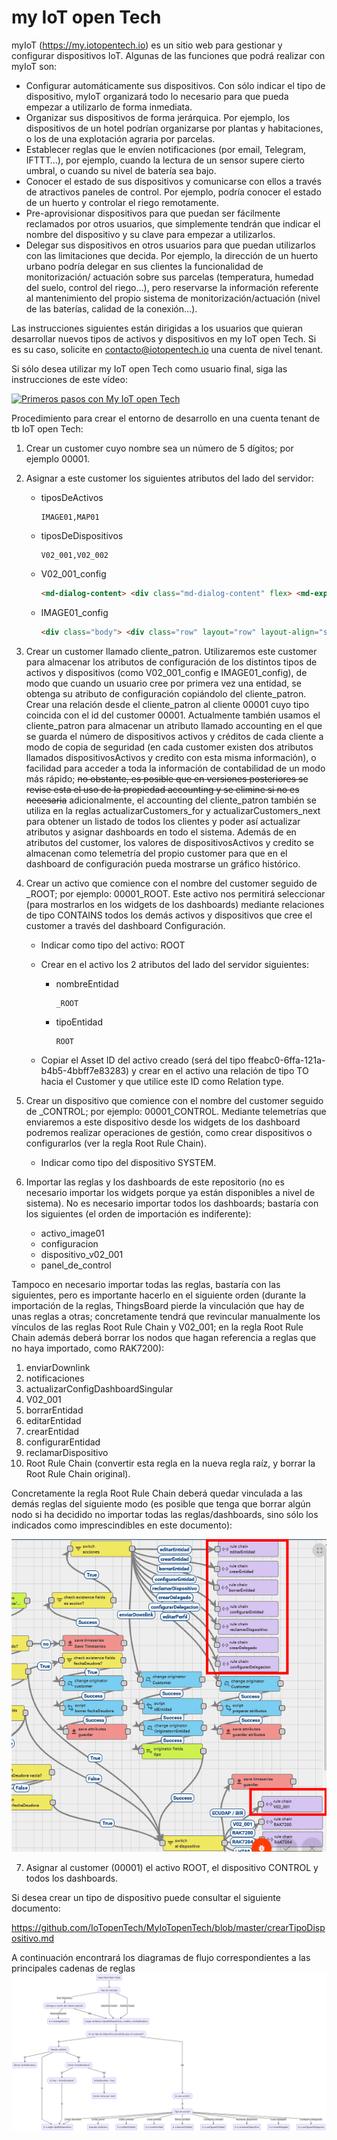 # my IoT open Tech
myIoT (https://my.iotopentech.io) es un sitio web para gestionar y configurar dispositivos IoT.
Algunas de las funciones que podrá realizar con myIoT son:
* Configurar automáticamente sus dispositivos. Con sólo indicar el tipo de dispositivo, myIoT organizará todo lo necesario para que pueda empezar a utilizarlo de forma inmediata.
* Organizar sus dispositivos de forma jerárquica. Por ejemplo, los dispositivos de un hotel podrían organizarse por plantas y habitaciones, o los de una explotación agraria por parcelas.
* Establecer reglas que le envíen notificaciones (por email, Telegram, IFTTT…), por ejemplo, cuando la lectura de un sensor supere cierto umbral, o cuando su nivel de batería sea bajo.
* Conocer el estado de sus dispositivos y comunicarse con ellos a través de atractivos paneles de control. Por ejemplo, podría conocer el estado de un huerto y controlar el riego remotamente.
* Pre-aprovisionar dispositivos para que puedan ser fácilmente reclamados por otros usuarios, que simplemente tendrán que indicar el nombre del dispositivo y su clave para empezar a utilizarlos.
* Delegar sus dispositivos en otros usuarios para que puedan utilizarlos con las limitaciones que decida. Por ejemplo, la dirección de un huerto urbano podría delegar en sus clientes la funcionalidad de monitorización/ actuación sobre sus parcelas (temperatura, humedad del suelo, control del riego…), pero reservarse la información referente al mantenimiento del propio sistema de monitorización/actuación (nivel de las baterías, calidad de la conexión…).

Las instrucciones siguientes están dirigidas a los usuarios que quieran desarrollar nuevos tipos de activos y dispositivos en my IoT open Tech. Si es su caso, solicite en contacto@iotopentech.io una cuenta de nivel tenant.

Si sólo desea utilizar my IoT open Tech como usuario final, siga las instrucciones de este vídeo:

[![Primeros pasos con My IoT open Tech](http://img.youtube.com/vi/PtA9cxz3UNI/0.jpg)](http://www.youtube.com/watch?v=PtA9cxz3UNI)

Procedimiento para crear el entorno de desarrollo en una cuenta tenant de tb IoT open Tech:

1. Crear un customer cuyo nombre sea un número de 5 dígitos; por ejemplo 00001.
2. Asignar a este customer los siguientes atributos del lado del servidor:
    * tiposDeActivos

        ```
        IMAGE01,MAP01
        ```
    
   * tiposDeDispositivos

        ```
        V02_001,V02_002
        ```
    
   * V02_001_config

        ```html
        <md-dialog-content> <div class="md-dialog-content" flex> <md-expansion-panel-group> <md-expansion-panel md-component-id="panelGeneral" id="panelGeneral"> <md-expansion-panel-collapsed> <div class="md-title" translate>Configuraci&oacute;n general</div> <div class="md-summary">Configurar atributos de la entidad</div> <md-expansion-panel-icon></md-expansion-panel-icon> </md-expansion-panel-collapsed> <md-expansion-panel-expanded> <md-expansion-panel-header ng-click="$panel.collapse()"> <div class="md-title" translate>Configuraci&oacute;n general</div> <div class="md-summary">Configurar atributos de la entidad</div> <md-expansion-panel-icon></md-expansion-panel-icon> </md-expansion-panel-header> <md-expansion-panel-content> <form name="form.configuracionGeneral" class="configure-entity-form" ng-submit="vm.configurar()"> <sustituir-coordenadas class="ng-scope"></sustituir-coordenadas> <sustituir-chirpstack class="ng-scope"></sustituir-chirpstack> <div class="md-body-1" style="padding-bottom: 10px; color: rgba(0, 0, 0, 0.57);">Alarmas</div> <div class="body"> <div class="row" layout="row" layout-align="start center"> <div class="md-whiteframe-1dp" flex layout="column" style="padding-left: 5px; margin-bottom: 3px;"> <div flex layout="column"> <label class="checkbox-label">Activar alarma de cambio de estado</label> <md-checkbox ng-model="vm.configuracion.__alarmas.cambioDeEstado.enable" style="margin-bottom: 10px;"> {{(vm.configuracion.__alarmas.cambioDeEstado.enable ? "value.true" : "value.false") | translate}} </md-checkbox> </div> <div class="row" layout="row"> <md-input-container class="md-block" style="min-width: 100px;"> <label>Disparar al </label> <md-select ng-disabled="!vm.configuracion.__alarmas.cambioDeEstado.enable" ng-required="vm.configuracion.__alarmas.cambioDeEstado.enable" name="cambioDeEstadoTrigger" ng-model="vm.configuracion.__alarmas.cambioDeEstado.trigger" > <md-option value="abrir"> abrir </md-option> <md-option value="cerrar"> cerrar </md-option> </md-select> <div ng-messages="editEntityForm.cambioDeEstadoTrigger.$error"><div ng-message="required">Este dato es obligatorio.</div></div> </md-input-container> <sustituir-notificaciones class="ng-scope">cambioDeEstado</sustituir-notificaciones> </div> </div> </div> </div> <div class="body"> <div class="row" layout="row" layout-align="start center"> <div class="md-whiteframe-1dp" flex layout="column" style="padding-left: 5px; margin-bottom: 3px;"> <div flex layout="column"> <label class="checkbox-label">Activar alarma de nivel bajo de batería</label> <md-checkbox ng-model="vm.configuracion.__alarmas.nivelDeBateria.enable" style="margin-bottom: 10px;"> {{(vm.configuracion.__alarmas.nivelDeBateria.enable ? "value.true" : "value.false") | translate}} </md-checkbox> </div> <div class="row" layout="row"> <md-input-container flex class="md-block"> <label>Umbral (V)</label> <input type="decimal" size="10" ng-disabled="!vm.configuracion.__alarmas.nivelDeBateria.enable " ng-model="vm.configuracion.__alarmas.nivelDeBateria.umbralBateria" ng-required="vm.configuracion.__alarmas.nivelDeBateria.enable" /> </md-input-container> <sustituir-notificaciones class="ng-scope">nivelDeBateria</sustituir-notificaciones> </div> </div> </div> </div> <div class="body"> <div class="row" layout="row" layout-align="start center"> <div class="md-whiteframe-1dp" flex layout="column" style="padding-left: 5px; margin-bottom: 3px;"> <div flex layout="column"> <label class="checkbox-label">Activar alarma de inactividad</label> <md-checkbox ng-model="vm.configuracion.__alarmas.inactividad.enable" style="margin-bottom: 10px;"> {{(vm.configuracion.__alarmas.inactividad.enable ? "value.true" : "value.false") | translate}} </md-checkbox> </div> <div class="row" layout="row"> <md-input-container flex class="md-block"> <label>Umbral en segundos</label> <input type="number" size="10" ng-disabled="!vm.configuracion.__alarmas.inactividad.enable " ng-model="vm.configuracion.__alarmas.inactividad.umbralInactividad" ng-required="vm.configuracion.__alarmas.inactividad.enable" /> </md-input-container> <sustituir-notificaciones class="ng-scope">inactividad</sustituir-notificaciones> </div> </div> </div> </div> <md-button type="submit" ng-disabled="form.configuracionGeneral.$invalid || !form.configuracionGeneral.$dirty" class="md-raised md-primary"> Configurar </md-button> </form> </md-expansion-panel-content> </md-expansion-panel-expanded> </md-expansion-panel> <md-expansion-panel md-component-id="panelHeartbeat" id="panelHeartbeat"> <md-expansion-panel-collapsed> <div class="md-title" translate>Hearbeat</div> <div class="md-summary">Configurar periodo de envío de heartbeat</div> <md-expansion-panel-icon></md-expansion-panel-icon> </md-expansion-panel-collapsed> <md-expansion-panel-expanded> <md-expansion-panel-header ng-click="$panel.collapse()"> <div class="md-title" translate>Hearbeat</div> <div class="md-summary">Configurar periodo de envío de heartbeat</div> <md-expansion-panel-icon></md-expansion-panel-icon> </md-expansion-panel-header> <md-expansion-panel-content> <form name="form.configuracionDownlink" class="configure-entity-form" ng-submit="vm.configurar()"> <div class="row" layout="row"> <md-input-container flex class="md-block"> <label>Número de minutos entre heartbeats</label> <input type="number" size="10" step="1" min="0" max="60" ng-model="vm.configuracion.___heartbeat" /> <md-button type="submit" ng-disabled="form.configuracionDownlink.$invalid || !form.configuracionDownlink.$dirty" class="md-raised md-primary" ng-click="vm.configuracion.___ultimoDownlink='heartbeat'"> Configurar </md-button> </md-input-container> </div> </form> </md-expansion-panel-content> </md-expansion-panel-expanded> </md-expansion-panel> <md-expansion-panel md-component-id="panelTomarPosesion" id="panelTomarPosesion" ng-if="vm.entityType.toLowerCase()=='device' && vm.attributes.hasOwnProperty('apropiable') && vm.attributes.apropiable==true"> <md-expansion-panel-collapsed> <div class="md-title" translate>Credenciales LoRaWAN</div> <div class="md-summary">Configurar las credenciales LoRaWAN del dispositivo</div> <md-expansion-panel-icon></md-expansion-panel-icon> </md-expansion-panel-collapsed> <md-expansion-panel-expanded> <md-expansion-panel-header ng-click="$panel.collapse()"> <div class="md-title" translate>Credenciales LoRaWAN</div> <div class="md-summary">Configurar las credenciales LoRaWAN del dispositivo</div> <md-expansion-panel-icon></md-expansion-panel-icon> </md-expansion-panel-header> <md-expansion-panel-content> <form name="form.configuracionEspecifica" class="configure-entity-form" ng-submit="vm.configurar()"> <div class="md-dialog-content"> <div layout="row"> <md-input-container flex class="md-block" style="min-width: 100px; width: 150px;"> <label>Método de activación</label> <md-select ng-model="vm.configuracion.___tomarPosesionMetodoActivacion" required> <md-option ng-if="vm.attributes.hasOwnProperty('admiteABP') && vm.attributes.admiteABP==true" value="A" ng-selected=""> ABP </md-option> <md-option value="O" ng-selected="true"> OTAA </md-option> </md-select> </md-input-container> </div> <div layout="row"> <md-input-container flex ng-if="vm.configuracion.___tomarPosesionMetodoActivacion=='A' " class="md-block" style="min-width: 100px; width: 150px;"> <label>Device Address (msb)</label> <input type="text" pattern="[0-9a-fA-F]{8}" autocomplete="off" ng-model="vm.configuracion.___tomarPosesionParam1" required /> </md-input-container> </div> <div layout="row"> <md-input-container flex ng-if="vm.configuracion.___tomarPosesionMetodoActivacion=='A'" class="md-block" style="min-width: 100px; width: 150px;"> <label>Network Session Key (msb)</label> <input type="text" pattern="[0-9a-fA-F]{32}" autocomplete="off" ng-model="vm.configuracion.___tomarPosesionParam2" required /> </md-input-container> </div> <div layout="row"> <md-input-container flex ng-if="vm.configuracion.___tomarPosesionMetodoActivacion=='A' " class="md-block" style="min-width: 100px; width: 150px;"> <label>Application Session Key (msb)</label> <input type="text" pattern="[0-9a-fA-F]{32}" autocomplete="off" ng-model="vm.configuracion.___tomarPosesionParam3" required /> </md-input-container> </div> <div layout="row"> <md-input-container flex ng-if="vm.configuracion.___tomarPosesionMetodoActivacion=='O' " class="md-block" style="min-width: 100px; width: 150px;"> <label>Device EUI (msb)</label> <input type="text" pattern="[0-9a-fA-F]{16}" autocomplete="off" ng-model="vm.configuracion.___tomarPosesionParam1" name="vm.configuracion.___tomarPosesionParam1" required /> </md-input-container> </div> <div layout="row"> <md-input-container flex ng-if="vm.configuracion.___tomarPosesionMetodoActivacion=='O'" class="md-block" style="min-width: 100px; width: 150px;"> <label>Application EUI (msb)</label> <input type="text" pattern="[0-9a-fA-F]{16}" autocomplete="off" ng-model="vm.configuracion.___tomarPosesionParam2" required /> </md-input-container> </div> <div layout="row"> <md-input-container flex ng-if="vm.configuracion.___tomarPosesionMetodoActivacion=='O'" class="md-block" style="min-width: 100px; width: 150px;"> <label>Application Key (msb)</label> <input type="text" pattern="[0-9a-fA-F]{32}" autocomplete="off" ng-model="vm.configuracion.___tomarPosesionParam3" required /> </md-input-container> </div> <md-button type="submit" ng-disabled="form.configuracionEspecifica.$invalid || !form.configuracionEspecifica.$dirty" class="md-raised md-primary" ng-click="vm.configuracion.___ultimoDownlink='tomarPosesion'"> Configurar </md-button> </div> </form> </md-expansion-panel-content> </md-expansion-panel-expanded> </md-expansion-panel> </md-expansion-panel-group> </div></md-dialog-content><md-dialog-actions> <md-button ng-click="vm.cancel()" class="md-primary">Cancelar </md-button></md-dialog-actions>
        ```
   * IMAGE01_config

        ```html
        <div class="body"> <div class="row" layout="row" layout-align="start center"> <div class="md-whiteframe-1dp" flex layout="column" style="padding-left: 5px; margin-bottom: 3px;"> <div class="row" layout="row"> <md-input-container flex class="md-block"> <label>URL imagen fondo</label> <input type="string" size="50" ng-model="vm.configuracion.__urlImagenFondo" ng-required="true"> </md-input-container> </div> </div> </div> </div>
        ```
    
3. Crear un customer llamado cliente_patron. Utilizaremos este customer para almacenar los atributos de configuración de los distintos tipos de activos y dispositivos (como V02_001_config e IMAGE01_config), de modo que cuando un usuario cree por primera vez una entidad, se obtenga su atributo de configuración copiándolo del cliente_patron. Crear una relación desde el cliente_patron al cliente 00001 cuyo tipo coincida con el id del customer 00001. Actualmente también usamos el cliente_patron para almacenar un atributo llamado accounting en el que se guarda el número de dispositivos activos y créditos de cada cliente a modo de copia de seguridad (en cada customer existen dos atributos llamados dispositivosActivos y credito con esta misma información), o facilidad para acceder a toda la información de contabilidad de un modo más rápido; ~~no obstante, es posible que en versiones posteriores se revise esta el uso de la propiedad accounting y se elimine si no es necesaria~~ adicionalmente, el accounting del cliente_patron también se utiliza en la reglas actualizarCustomers_for y actualizarCustomers_next para obtener un listado de todos los clientes y poder así actualizar atributos y asignar dashboards en todo el sistema. Además de en atributos del customer, los valores de dispositivosActivos y credito se almacenan como telemetría del propio customer para que en el dashboard de configuración pueda mostrarse un gráfico histórico.
4. Crear un activo que comience con el nombre del customer seguido de \_ROOT; por ejemplo: 00001\_ROOT. Este activo nos permitirá seleccionar (para mostrarlos en los widgets de los dashboards) mediante relaciones de tipo CONTAINS todos los demás activos y dispositivos que cree el customer a través del dashboard Configuración.
    * Indicar como tipo del activo: ROOT
    * Crear en el activo los 2 atributos del lado del servidor siguientes:    
        * nombreEntidad
      
            ```
            _ROOT
            ```       
    
        * tipoEntidad
    
            ```
            ROOT
            ```
    
    * Copiar el Asset ID del activo creado (será del tipo ffeabc0-6ffa-121a-b4b5-4bbff7e83283) y crear en el activo una relación de tipo TO hacia el Customer y que utilice este ID como Relation type.
      
5. Crear un dispositivo que comience con el nombre del customer seguido de \_CONTROL; por ejemplo: 00001\_CONTROL. Mediante telemetrías que enviaremos a este dispositivo desde los widgets de los dashboard podremos realizar operaciones de gestión, como crear dispositivos o configurarlos (ver la regla Root Rule Chain).
    * Indicar como tipo del dispositivo SYSTEM.
6. Importar las reglas y los dashboards de este repositorio (no es necesario importar los widgets porque ya están disponibles a nivel de sistema). No es necesario importar todos los dashboards; bastaría con los siguientes (el orden de importación es indiferente):
    * activo_image01
	* configuracion
	* dispositivo_v02_001
	* panel_de_control

Tampoco en necesario importar todas las reglas, bastaría con las siguientes, pero es importante hacerlo en el siguiente orden (durante la importación de la reglas, ThingsBoard pierde la vinculación que hay de unas reglas a otras; concretamente tendrá que revincular manualmente los vínculos de las reglas Root Rule Chain y V02_001; en la regla Root Rule Chain además deberá borrar los nodos que hagan referencia a reglas que no haya importado, como RAK7200):

  1. enviarDownlink
  2. notificaciones
  3. actualizarConfigDashboardSingular
  4. V02_001
  5. borrarEntidad
  6. editarEntidad
  7. crearEntidad
  8. configurarEntidad
  9. reclamarDispositivo
  10. Root Rule Chain (convertir esta regla en la nueva regla raíz, y borrar la Root Rule Chain original).
 
 Concretamente la regla Root Rule Chain deberá quedar vinculada a las demás reglas del siguiente modo (es posible que tenga que borrar algún nodo si ha decidido no importar todas las reglas/dashboards, sino sólo los indicados como imprescindibles en este documento):
 
 ![](.//media/readme_01.png)
 
 7. Asignar al customer (00001) el activo ROOT, el dispositivo CONTROL y todos los dashboards.

Si desea crear un tipo de dispositivo puede consultar el siguiente documento:

https://github.com/IoTopenTech/MyIoTopenTech/blob/master/crearTipoDispositivo.md

A continuación encontrará los diagramas de flujo correspondientes a las principales cadenas de reglas
 ![](.//media/root_rule_chain.png)
